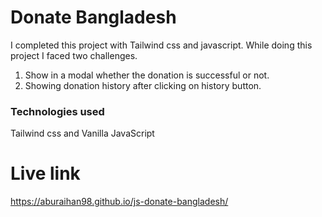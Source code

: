 # Donate Bangladesh
I completed this project with Tailwind css and javascript.
While doing this project I faced two challenges.
1) Show in a modal whether the donation is successful or not.
2) Showing donation history after clicking on history button.
### Technologies used
Tailwind css and Vanilla JavaScript
# Live link 
https://aburaihan98.github.io/js-donate-bangladesh/

